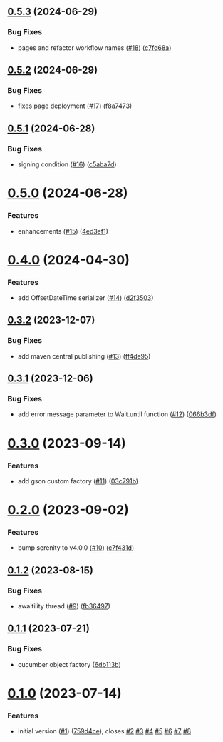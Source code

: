## [0.5.3](https://github.com/input-output-hk/atala-automation/compare/atala-automation-v0.5.2...atala-automation-v0.5.3) (2024-06-29)


### Bug Fixes

* pages and refactor workflow names ([#18](https://github.com/input-output-hk/atala-automation/issues/18)) ([c7fd68a](https://github.com/input-output-hk/atala-automation/commit/c7fd68ab72391f01d02e8fd074490aae8c8d0403))

## [0.5.2](https://github.com/input-output-hk/atala-automation/compare/atala-automation-v0.5.1...atala-automation-v0.5.2) (2024-06-29)


### Bug Fixes

* fixes page deployment ([#17](https://github.com/input-output-hk/atala-automation/issues/17)) ([f8a7473](https://github.com/input-output-hk/atala-automation/commit/f8a74733dd0f077f42ef6624613d8d77b23db183))

## [0.5.1](https://github.com/input-output-hk/atala-automation/compare/atala-automation-v0.5.0...atala-automation-v0.5.1) (2024-06-28)


### Bug Fixes

* signing condition ([#16](https://github.com/input-output-hk/atala-automation/issues/16)) ([c5aba7d](https://github.com/input-output-hk/atala-automation/commit/c5aba7d65891e5d67e95bc2d5c5dc2ba812fb1bf))

# [0.5.0](https://github.com/input-output-hk/atala-automation/compare/atala-automation-v0.4.0...atala-automation-v0.5.0) (2024-06-28)


### Features

* enhancements ([#15](https://github.com/input-output-hk/atala-automation/issues/15)) ([4ed3ef1](https://github.com/input-output-hk/atala-automation/commit/4ed3ef15e7d75883a448627d676b24be4aa41e72))

# [0.4.0](https://github.com/input-output-hk/atala-automation/compare/atala-automation-v0.3.2...atala-automation-v0.4.0) (2024-04-30)


### Features

* add OffsetDateTime serializer ([#14](https://github.com/input-output-hk/atala-automation/issues/14)) ([d2f3503](https://github.com/input-output-hk/atala-automation/commit/d2f3503db45d13fcd30f87bd6c37c3aae1858a54))

## [0.3.2](https://github.com/input-output-hk/atala-automation/compare/atala-automation-v0.3.1...atala-automation-v0.3.2) (2023-12-07)


### Bug Fixes

* add maven central publishing ([#13](https://github.com/input-output-hk/atala-automation/issues/13)) ([ff4de95](https://github.com/input-output-hk/atala-automation/commit/ff4de9539880a3fed4bb2f7b670ebf81c00add2b))

## [0.3.1](https://github.com/input-output-hk/atala-automation/compare/atala-automation-v0.3.0...atala-automation-v0.3.1) (2023-12-06)


### Bug Fixes

* add error message parameter to Wait.until function ([#12](https://github.com/input-output-hk/atala-automation/issues/12)) ([066b3df](https://github.com/input-output-hk/atala-automation/commit/066b3dfc1f891cad09b1889d845f1e4a9995f167))

# [0.3.0](https://github.com/input-output-hk/atala-automation/compare/atala-automation-v0.2.0...atala-automation-v0.3.0) (2023-09-14)


### Features

* add gson custom factory ([#11](https://github.com/input-output-hk/atala-automation/issues/11)) ([03c791b](https://github.com/input-output-hk/atala-automation/commit/03c791bbd3dff9b8d828184844c46f8e90e67532))

# [0.2.0](https://github.com/input-output-hk/atala-automation/compare/atala-automation-v0.1.2...atala-automation-v0.2.0) (2023-09-02)


### Features

* bump serenity to v4.0.0 ([#10](https://github.com/input-output-hk/atala-automation/issues/10)) ([c7f431d](https://github.com/input-output-hk/atala-automation/commit/c7f431d9bafd2c3c4dae2c4f04afa62c8d574bd8))

## [0.1.2](https://github.com/input-output-hk/atala-automation/compare/atala-automation-v0.1.1...atala-automation-v0.1.2) (2023-08-15)


### Bug Fixes

* awaitility thread ([#9](https://github.com/input-output-hk/atala-automation/issues/9)) ([fb36497](https://github.com/input-output-hk/atala-automation/commit/fb36497de253473e7b52ea2e3a771bcc25c06fc1))

## [0.1.1](https://github.com/input-output-hk/atala-automation/compare/atala-automation-v0.1.0...atala-automation-v0.1.1) (2023-07-21)


### Bug Fixes

* cucumber object factory ([6db113b](https://github.com/input-output-hk/atala-automation/commit/6db113b09363d2da214c8f6cd3c9913092081290))

# [0.1.0](https://github.com/input-output-hk/atala-automation/compare/atala-automation-v0.0.1...atala-automation-v0.1.0) (2023-07-14)


### Features

* initial version ([#1](https://github.com/input-output-hk/atala-automation/issues/1)) ([759d4ce](https://github.com/input-output-hk/atala-automation/commit/759d4ce0885ba294ee73f8480c2611b3d07379b3)), closes [#2](https://github.com/input-output-hk/atala-automation/issues/2) [#3](https://github.com/input-output-hk/atala-automation/issues/3) [#4](https://github.com/input-output-hk/atala-automation/issues/4) [#5](https://github.com/input-output-hk/atala-automation/issues/5) [#6](https://github.com/input-output-hk/atala-automation/issues/6) [#7](https://github.com/input-output-hk/atala-automation/issues/7) [#8](https://github.com/input-output-hk/atala-automation/issues/8)
